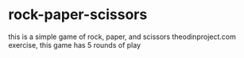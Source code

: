 # rock-paper-scissors
this is a simple game of rock, paper, and scissors theodinproject.com exercise, this game has 5 rounds of play
